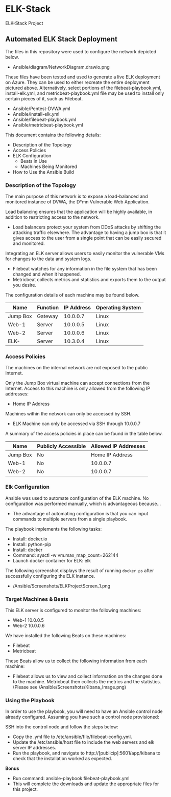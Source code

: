 # ELK-Stack
ELK-Stack Project
## Automated ELK Stack Deployment

The files in this repository were used to configure the network depicted below.

- Ansible/diagram/NetworkDiagram.drawio.png

These files have been tested and used to generate a live ELK deployment on Azure. They can be used to either recreate the entire deployment pictured above. Alternatively, select portions of the filebeat-playbook.yml, install-elk.yml, and metricbeat-playbook.yml file may be used to install only certain pieces of it, such as Filebeat.

  - Ansible/Pentest-DVWA.yml
  - Ansible/install-elk.yml
  - Ansible/filebeat-playbook.yml
  - Ansible/metricbeat-playbook.yml

This document contains the following details:
- Description of the Topology
- Access Policies
- ELK Configuration
  - Beats in Use
  - Machines Being Monitored
- How to Use the Ansible Build


### Description of the Topology

The main purpose of this network is to expose a load-balanced and monitored instance of DVWA, the D*mn Vulnerable Web Application.

Load balancing ensures that the application will be highly available, in addition to restricting access to the network.
- Load balancers protect your system from DDoS attacks by shifting the attacking traffic elsewhere. The advantage to having a jump box is that it gives access to the user from a single point that can be easily secured and monitored.

Integrating an ELK server allows users to easily monitor the vulnerable VMs for changes to the data and system logs.
- Filebeat watches for any information in the file system that has been changed and when it happened.
- Metricbeat collects metrics and statistics and exports them to the output you desire.

The configuration details of each machine may be found below.

| Name     | Function | IP Address | Operating System |
|----------|----------|------------|------------------|
| Jump Box | Gateway  | 10.0.0.7   | Linux            |
| Web-1    | Server   | 10.0.0.5   | Linux            |
| Web-2    | Server   | 10.0.0.6   | Linux            |
| ELK-     | Server   | 10.3.0.4   | Linux            |

### Access Policies

The machines on the internal network are not exposed to the public Internet. 

Only the Jump Box virtual machine can accept connections from the Internet. Access to this machine is only allowed from the following IP addresses:
- Home IP Address

Machines within the network can only be accessed by SSH.
- ELK Machine can only be accessed via SSH through 10.0.0.7

A summary of the access policies in place can be found in the table below.

| Name     | Publicly Accessible | Allowed IP Addresses |
|----------|---------------------|----------------------|
| Jump Box | No                  | Home IP Address      |
| Web-1    | No                  | 10.0.0.7             |
| Web-2    | No                  | 10.0.0.7             |

### Elk Configuration

Ansible was used to automate configuration of the ELK machine. No configuration was performed manually, which is advantageous because...
- The advantage of automating configuration is that you can input commands to multiple servers from a single playbook.

The playbook implements the following tasks:
- Install: docker.io
- Install: python-pip
- Install: docker
- Command: sysctl -w vm.max_map_count=262144
- Launch docker container for ELK: elk

The following screenshot displays the result of running `docker ps` after successfully configuring the ELK instance.

- /Ansible/Screenshots/ELKProjectScreen_1.png


### Target Machines & Beats
This ELK server is configured to monitor the following machines:
- Web-1 10.0.0.5
- Web-2 10.0.0.6

We have installed the following Beats on these machines:
- Filebeat
- Metricbeat

These Beats allow us to collect the following information from each machine:
- Filebeat allows us to view and collect information on the changes done to the machine. Metricbeat then collects the metrics and the statistics. (Please see /Ansible/Screenshots/Kibana_Image.png)

### Using the Playbook
In order to use the playbook, you will need to have an Ansible control node already configured. Assuming you have such a control node provisioned: 

SSH into the control node and follow the steps below:
- Copy the .yml file to /etc/ansible/file/filebeat-config.yml.
- Update the /etc/ansible/host file to include the web servers and elk server IP addresses. 
- Run the playbook, and navigate to http://[publicip]:5601/app/kibana to check that the installation worked as expected.

**Bonus**
- Run command: ansible-playbook filebeat-playbook.yml
- This will complete the downloads and update the appropriate files for this project.
